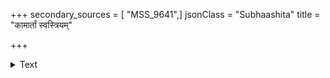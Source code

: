 +++
secondary_sources = [ "MSS_9641",]
jsonClass = "Subhaashita"
title = "कामार्तां स्वस्त्रियम्"

+++

<details><summary>Text</summary>

कामार्तां स्वस्त्रियं दीनां प्रार्थयन्तीं पुनः पुनः।  
न भजेद् भजमानां यः स वै चाण्डालदर्शनः॥
</details>
